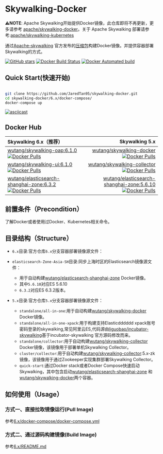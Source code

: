 # Skywalking-Docker

**⚠️NOTE**: Apache Skywalking开始提供Docker镜像，此仓库即将不再更新，更多请参考 [apache/skywalking-docker](https://github.com/apache/skywalking-docker)。关于 Apache Skywalking 部署请参考:[apache/skywalking-kubernetes](https://github.com/apache/skywalking-kubernetes)

通过[Apache-skywalking](https://github.com/apache/incubator-skywalking/)
官方发布的[压缩包](https://skywalking.incubator.apache.org/)构建Docker镜像。并提供容器部署Skywalking的方式。

[![GitHub stars](https://img.shields.io/github/stars/JaredTan95/skywalking-docker.svg?style=for-the-badge&label=Stars&logo=github)](https://github.com/JaredTan95/skywalking-docker) [![Docker Build Status](https://img.shields.io/docker/build/wutang/skywalking-docker.svg)](https://hub.docker.com/r/wutang/skywalking-docker/) [![Docker Automated build](https://img.shields.io/docker/automated/wutang/skywalking-docker.svg)](https://hub.docker.com/r/wutang/skywalking-docker/builds/)

## Quick Start(快速开始)

```bash

git clone https://github.com/JaredTan95/skywalking-docker.git
cd skywalking-docker/6.x/docker-compose/
docker-compose up

```


[![asciicast](https://asciinema.org/a/rwZPy0SROmI1we0Na5Q4W6dRG.svg)](https://asciinema.org/a/rwZPy0SROmI1we0Na5Q4W6dRG?autoplay=1)


## Docker Hub

| Skywalking 6.x（推荐） | Skywalking 5.x| 
| :------| ------: |
| [wutang/skywalking-oap:6.1.0](https://hub.docker.com/r/wutang/skywalking-oap/) [![Docker Pulls](https://img.shields.io/docker/pulls/wutang/skywalking-oap.svg)](https://hub.docker.com/r/wutang/skywalking-oap/)| [wutang/skywalking-docker](https://hub.docker.com/r/wutang/skywalking-docker/) [![Docker Pulls](https://img.shields.io/docker/pulls/wutang/skywalking-docker.svg)](https://hub.docker.com/r/wutang/skywalking-docker/) | 
| [wutang/skywalking-ui:6.1.0](https://hub.docker.com/r/wutang/skywalking-ui/) [![Docker Pulls](https://img.shields.io/docker/pulls/wutang/skywalking-ui.svg)](https://hub.docker.com/r/wutang/skywalking-ui/) | [wutang/skywalking-collector](https://hub.docker.com/r/wutang/skywalking-collector/) [![Docker Pulls](https://img.shields.io/docker/pulls/wutang/skywalking-collector.svg)](https://hub.docker.com/r/wutang/skywalking-collector/)|
|[wutang/elasticsearch-shanghai-zone:6.3.2](https://hub.docker.com/r/wutang/elasticsearch-shanghai-zone/) [![Docker Pulls](https://img.shields.io/docker/pulls/wutang/elasticsearch-shanghai-zone.svg)](https://hub.docker.com/r/wutang/elasticsearch-shanghai-zone/)|[wutang/elasticsearch-shanghai-zone:5.6.10](https://hub.docker.com/r/wutang/elasticsearch-shanghai-zone/) [![Docker Pulls](https://img.shields.io/docker/pulls/wutang/elasticsearch-shanghai-zone.svg)](https://hub.docker.com/r/wutang/elasticsearch-shanghai-zone/)|

## 前置条件（Precondition）

 了解Docker或者使用过Docker、Kubernetes相关命令。

## 目录结构（Structure）

- `6.x`目录:官方仓库`6.x`分支容器部署镜像源文件：

- `elasticsearch-Zone-Asia-SH`目录:同步上海时区的Elasticsearch镜像源文件：

  - 用于自动构建[wutang/elasticsearch-shanghai-zone](https://hub.docker.com/r/wutang/elasticsearch-shanghai-zone/) Docker镜像。
  - 其中`5.6.10`对应ES 5.6.10
  - `6.3.2`对应ES 6.3.2版本。

- `5.x`目录:官方仓库`5.x`分支容器部署镜像源文件：

  - `standalone/all-in-one`:用于自动构建[wutang/skywalking-docker](https://hub.docker.com/r/wutang/skywalking-docker/) Docker镜像。
  - `standalone/all-in-one-xpack`:用于构建支持Elasticdddddd xpack账号密码登录的skywalking,常见阿里云ES,代码源由[liguobao/incubator-skywalking](https://github.com/liguobao/incubator-skywalking)基于incubator-skywalking 官方源码修改而来。
  - `standalone/collector`:用于自动构建[wutang/skywalking-collector](https://hub.docker.com/r/wutang/skywalking-collector/) Docker镜像，该镜像用于部署单机Skywalking Collector。
  - `cluster/collector`:用于自动构建[wutang/skywalking-collector](https://hub.docker.com/r/wutang/skywalking-collector/):5.x-zk 镜像，该镜像用于通过Zookeeper实现集群部署Skywalking Collector。
  - `quick-start`:通过Docker stack或者Docker Compose快速启动Skywalking，其中包含启动[wutang/elasticsearch-shanghai-zone](https://hub.docker.com/r/wutang/elasticsearch-shanghai-zone/) 和[wutang/skywalking-docker](https://hub.docker.com/r/wutang/skywalking-docker/)两个容器。

## 如何使用（Usage）

### 方式一、直接拉取镜像运行(Pull Image)

参考[6.x/docker-compose/docker-compose.yml](6.x/docker-compose/docker-compose.yml)

### 方式二、通过源码构建镜像(Build Image)

参考[6.x/README.md](6.x/README.md)
